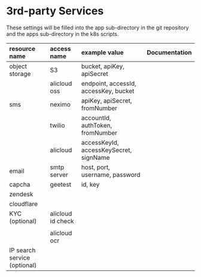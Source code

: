 # 3rd-party Services

These settings will be filled into the app sub-directory in the git repository and the apps sub-directory in the k8s scripts.

| resource name | access name | example value | Documentation |
| :--- | :--- | :--- | :--- |
| object storage | S3 | bucket, apiKey, apiSecret |  |
|  | alicloud oss | endpoint, accessId, accessKey, bucket |  |
| sms | neximo | apiKey, apiSecret, fromNumber |  |
|  | twilio | accountId, authToken, fromNumber |  |
|  | alicloud | accessKeyId, accessKeySecret, signName |  |
| email | smtp server | host, port, username, password |  |
| capcha | geetest | id, key |  |
| zendesk |  |  |  |
| cloudflare |  |  |  |
| KYC \(optional\) | alicloud id check |  |  |
|  |  |  |  |
|  | alicloud ocr |  |  |
| IP search service \(optional\) |  |  |  |

## 



